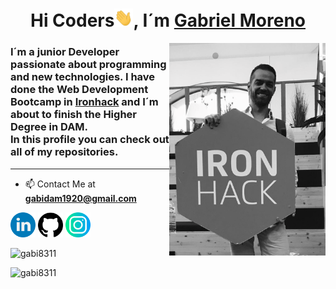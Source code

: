<h1 align = "center"> Hi Coders<a target="_blank" rel = "noopener noreferrer" href = "https://raw.githubusercontent.com/ABSphreak/ABSphreak/master/gifs/Hi.gif"><img src = "https://raw.githubusercontent.com/ABSphreak/ABSphreak/master/gifs/Hi.gif" width = "30px" style = "max-width:100%;" ></a>, I´m <a href = "https://https://github.com/Gabi8311" >Gabriel Moreno</a></h1>

<img align = "right" src = "https://github.com/Gabi8311/EntregaLM/blob/master/images/image0.png" alt = "gabi8311" width = "250" style = "max-width:100%;"/>
<h3 align = "left" style = "margin-right:40;">I´m a junior Developer passionate about programming and
new technologies. I have done the Web Development Bootcamp in <a href = "https://www.ironhack.com/es" target = "_blank">Ironhack</a> and I´m about to finish the 
Higher Degree in DAM.<br/> In this
profile you can check out all of my repositories.</h3>
<hr />

- 📫 Contact Me at **gabidam1920@gmail.com**

<p><a href = "https://www.linkedin.com/in/gabriel-moreno-fernandez/" target = "_blank" rel = "noopener noreferrer" ><img src = "https://github.com/andresbr92/andresbr92/raw/master/logos/linkedin.png" width = "40" style = "max-width:100%; "></a>
<a href = "https://github.com/gabi8311" target = "_blank" rel = "noopener noreferrer" ><img src = "https://github.com/andresbr92/andresbr92/raw/master/logos/github-logo.png" width = "40" style = "max-width:100%;"></a>
<a href = "https://www.instagram.com/gabi_mf83/?hl=es" target = "_blank" rel = "noopener noreferrer" ><img src = "https://github.com/andresbr92/andresbr92/raw/master/logos/instagram.png" width = "40" style = "max-width:100%;"></a></p>

<p> <img src = "https://github-readme-stats.vercel.app/api/top-langs?username=gabi8311&show_icons=true&locale=en&layout=compact" alt = "gabi8311" /> </p>
<p> <img src = "https://github-readme-stats.vercel.app/api?username=gabi8311&show_icons=true&locale=en" alt = "gabi8311" /> </p>

